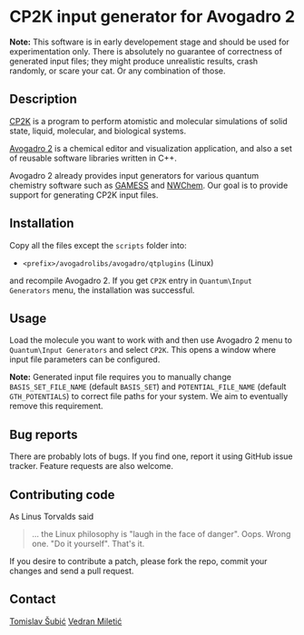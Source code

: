 # CP2K input generator for Avogadro 2

**Note:** This software is in early developement stage and should be used for
experimentation only. There is absolutely no guarantee of correctness of
generated input files; they might produce unrealistic results, crash randomly,
or scare your cat. Or any combination of those.

## Description

[CP2K](http://cp2k.org/) is a program to perform atomistic and molecular
simulations of solid state, liquid, molecular, and biological systems.

[Avogadro 2](http://www.openchemistry.org/projects/avogadro2/) is a chemical
editor and visualization application, and also a set of reusable software
libraries written in C++.

Avogadro 2 already provides input generators for various quantum chemistry
software such as [GAMESS](http://www.msg.ameslab.gov/gamess/) and
[NWChem](http://www.nwchem-sw.org/). Our goal is to provide support for
generating CP2K input files.

## Installation

Copy all the files except the `scripts` folder into:

* `<prefix>/avogadrolibs/avogadro/qtplugins` (Linux)

and recompile Avogadro 2. If you get `CP2K` entry in `Quantum\Input Generators`
menu, the installation was successful.

## Usage

Load the molecule you want to work with and then use Avogadro 2 menu to
`Quantum\Input Generators` and select `CP2K`. This opens a window where input
file parameters can be configured.

**Note:** Generated input file requires you to manually change
`BASIS_SET_FILE_NAME` (default `BASIS_SET`) and `POTENTIAL_FILE_NAME` (default
`GTH_POTENTIALS`) to correct file paths for your system. We aim to eventually
remove this requirement.

## Bug reports

There are probably lots of bugs. If you find one, report it using GitHub issue
tracker. Feature requests are also welcome.

## Contributing code

As Linus Torvalds said

> ... the Linux philosophy is "laugh in the face of danger". Oops. Wrong one.
> "Do it yourself". That's it.

If you desire to contribute a patch, please fork the repo, commit your changes
and send a pull request.

## Contact

[Tomislav Šubić](https://github.com/tsubic)
[Vedran Miletić](https://github.com/rivanvx)
